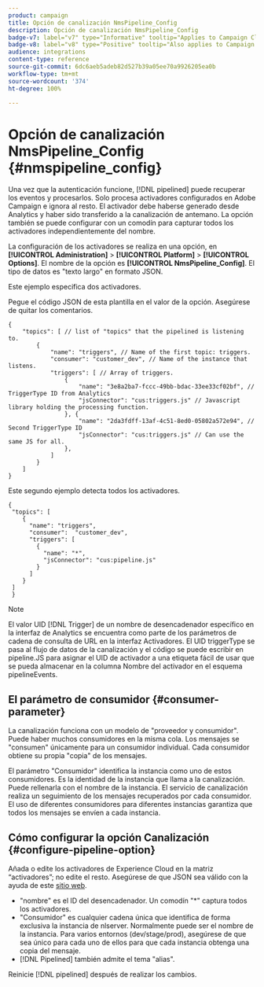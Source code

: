 ```yaml
---
product: campaign
title: Opción de canalización NmsPipeline_Config
description: Opción de canalización NmsPipeline_Config
badge-v7: label="v7" type="Informative" tooltip="Applies to Campaign Classic v7"
badge-v8: label="v8" type="Positive" tooltip="Also applies to Campaign v8"
audience: integrations
content-type: reference
source-git-commit: 6dc6aeb5adeb82d527b39a05ee70a9926205ea0b
workflow-type: tm+mt
source-wordcount: '374'
ht-degree: 100%

---
```



# Opción de canalización NmsPipeline_Config {#nmspipeline_config}



Una vez que la autenticación funcione, [!DNL pipelined] puede recuperar los eventos y procesarlos. Solo procesa activadores configurados en Adobe Campaign e ignora al resto. El activador debe haberse generado desde Analytics y haber sido transferido a la canalización de antemano.
La opción también se puede configurar con un comodín para capturar todos los activadores independientemente del nombre.

La configuración de los activadores se realiza en una opción, en **[!UICONTROL Administration]** > **[!UICONTROL Platform]** > **[!UICONTROL Options]**. El nombre de la opción es **[!UICONTROL NmsPipeline_Config]**. El tipo de datos es &quot;texto largo&quot; en formato JSON.

Este ejemplo especifica dos activadores.

Pegue el código JSON de esta plantilla en el valor de la opción. Asegúrese de quitar los comentarios.

```
{
    "topics": [ // list of "topics" that the pipelined is listening to.
        {
            "name": "triggers", // Name of the first topic: triggers.
            "consumer": "customer_dev", // Name of the instance that listens. 
            "triggers": [ // Array of triggers. 
                {
                    "name": "3e8a2ba7-fccc-49bb-bdac-33ee33cf02bf", // TriggerType ID from Analytics 
                    "jsConnector": "cus:triggers.js" // Javascript library holding the processing function.
                }, {
                    "name": "2da3fdff-13af-4c51-8ed0-05802a572e94", // Second TriggerType ID 
                    "jsConnector": "cus:triggers.js" // Can use the same JS for all.
                },
            ]
        }
    ]
}
```

Este segundo ejemplo detecta todos los activadores.

```
{
 "topics": [
    {
      "name": "triggers",
      "consumer":  "customer_dev",
      "triggers": [
        {
          "name": "*",
          "jsConnector": "cus:pipeline.js"
        }
      ]
    }
 ]
 }
```

>[!NOTE]
>
>El valor UID [!DNL Trigger] de un nombre de desencadenador específico en la interfaz de Analytics se encuentra como parte de los parámetros de cadena de consulta de URL en la interfaz Activadores. El UID triggerType se pasa al flujo de datos de la canalización y el código se puede escribir en pipeline.JS para asignar el UID de activador a una etiqueta fácil de usar que se pueda almacenar en la columna Nombre del activador en el esquema pipelineEvents.

## El parámetro de consumidor {#consumer-parameter}

La canalización funciona con un modelo de &quot;proveedor y consumidor&quot;. Puede haber muchos consumidores en la misma cola. Los mensajes se &quot;consumen&quot; únicamente para un consumidor individual. Cada consumidor obtiene su propia &quot;copia&quot; de los mensajes.

El parámetro &quot;Consumidor&quot; identifica la instancia como uno de estos consumidores. Es la identidad de la instancia que llama a la canalización. Puede rellenarla con el nombre de la instancia. El servicio de canalización realiza un seguimiento de los mensajes recuperados por cada consumidor. El uso de diferentes consumidores para diferentes instancias garantiza que todos los mensajes se envíen a cada instancia.

## Cómo configurar la opción Canalización {#configure-pipeline-option}

Añada o edite los activadores de Experience Cloud en la matriz “activadores”; no edite el resto.
Asegúrese de que JSON sea válido con la ayuda de este [sitio web](https://jsonlint.com/).

* &quot;nombre&quot; es el ID del desencadenador. Un comodín &quot;*&quot; captura todos los activadores.
* &quot;Consumidor&quot; es cualquier cadena única que identifica de forma exclusiva la instancia de nlserver. Normalmente puede ser el nombre de la instancia. Para varios entornos (dev/stage/prod), asegúrese de que sea único para cada uno de ellos para que cada instancia obtenga una copia del mensaje.
* [!DNL Pipelined] también admite el tema &quot;alias&quot;.

Reinicie [!DNL pipelined] después de realizar los cambios.
